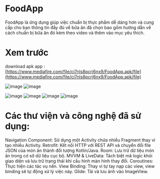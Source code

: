 # FoodApp

FoodApp là ứng dụng giúp việc chuẩn bị thực phẩm dễ dàng hơn và cung cấp cho bạn thông tin đầy đủ về bữa ăn đã chọn bao gồm hướng dẫn về cách chuẩn bị bữa ăn đó kèm theo video và thêm vào mục yêu thích.

# Xem trước
download apk app : [https://www.mediafire.com/file/ci7nls8pcrj6nx9/FoodApp.apk/file](https://www.mediafire.com/file/ci7nls8pcrj6nx9/FoodApp.apk/file)

![image](https://github.com/user-attachments/assets/48245f99-b650-4619-b79a-6a161970a0e7)
![image](https://github.com/user-attachments/assets/fd5c6800-c37b-4862-8202-59c31ae09974)

![image](https://github.com/user-attachments/assets/5e0f63ad-42b8-4c64-b8a2-440f7bbfe5a8)
![image](https://github.com/user-attachments/assets/ee789108-8d12-4d29-8b6d-e79925c65de4)
![image](https://github.com/user-attachments/assets/37c319d0-7ccc-4797-8767-b8ba7debed76)
![image](https://github.com/user-attachments/assets/79a28067-0aaa-40b2-ab0b-90971fe785a6)

# Các thư viện và công nghệ đã sử dụng:

Navigation Component: Sử dụng một Activity chứa nhiều Fragment thay vì tạo nhiều Activity.
Retrofit: Kết nối HTTP với REST API và chuyển đổi file JSON của món ăn thành đối tượng Kotlin/Java.
Room: Lưu trữ dữ liệu món ăn trong cơ sở dữ liệu cục bộ.
MVVM & LiveData: Tách biệt mã logic khỏi giao diện và lưu trữ trạng thái khi cấu hình màn hình thay đổi.
Coroutines: Thực hiện các tác vụ nền.
View Binding: Thay vì tự tay nạp các view, view binding sẽ tự động xử lý việc này.
Glide: Tải và lưu ảnh vào ImageView.








